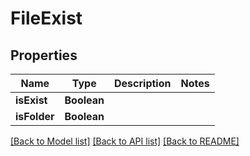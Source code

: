 ﻿
# FileExist


## Properties
Name | Type | Description | Notes
------------ | ------------- | ------------- | -------------
**isExist** | **Boolean** |  | 
**isFolder** | **Boolean** |  | 


[[Back to Model list]](../README.md#documentation-for-models) [[Back to API list]](../README.md#documentation-for-api-endpoints) [[Back to README]](../README.md)


